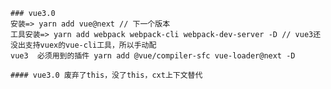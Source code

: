 <!--
 * @Author: your name
 * @Date: 2020-02-23 23:46:36
 * @LastEditTime: 2020-02-24 14:08:17
 * @LastEditors: Please set LastEditors
 * @Description: In User Settings Edit
 * @FilePath: \vue3-ts-app\reademe.md
 -->
```
### vue3.0
安装=> yarn add vue@next // 下一个版本
工具安装=> yarn add webpack webpack-cli webpack-dev-server -D // vue3还没出支持vuex的vue-cli工具，所以手动配
vue3  必须用到的插件 yarn add @vue/compiler-sfc vue-loader@next -D

#### vue3.0 废弃了this，没了this，cxt上下文替代
```